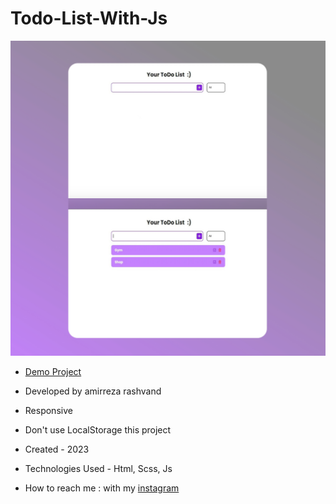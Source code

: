 # Todo-List-With-Js

![viewfinal](https://raw.githubusercontent.com/Amirreza-Rashvand-Developer/Todo-List-With-Js/main/preview.jpg)

- [Demo Project](https://amirreza-rashvand-developer.github.io/Todo-List-With-Js/)

- Developed by amirreza rashvand

- Responsive

- Don't use LocalStorage this project

- Created - 2023

- Technologies Used - Html, Scss, Js

- How to reach me : with my [instagram](https://www.instagram.com/amirreza_rashvand_developer)
